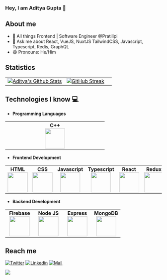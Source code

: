 
### Hey, I am Aditya Gupta 👋

## About me

- 🌱 All things Frontend | Software Engineer @Pratilipi
- 💬 Ask me about React, VueJS, NuxtJS TailwindCSS, Javascript, Typescript, Redis, GraphQL
- 😄 Pronouns: He/Him

## Statistics

<table>
  <tr>
    <td>
       <a href="https://github.com/adiig7"><img class="m-2 select-none pointer-events-none" draggable="false" id="stats" src="https://github-readme-stats.vercel.app/api?username=adiig7&amp;theme=radical&amp;hide_border=false&amp;include_all_commits=false&amp;count_private=false" alt="Aditya's Github Stats"></a>
    </td>
    <td>
	<a href="https://git.io/streak-stats"><img src="https://streak-stats.demolab.com?user=adiig7&theme=buefy-dark&hide_border=true&exclude_days=Sun%2CSat" alt="GitHub Streak" /></a>
    </td>
    <td>
      <a href="https://github.com/adiig7"><img class="m-2 select-none pointer-events-none" draggable="false" id="langs" src="https://github-readme-stats.vercel.app/api/top-langs/?username=adiig7&amp;theme=radical&amp;hide_border=false&amp;include_all_commits=false&amp;count_private=false&amp;layout=compact" alt=""></a>
    </td>
  </tr>
</table>

## Technologies I know :computer:

- **Programming Languages**
<center>
	<table>
		<tbody>
			<tr>
				<td width="25%" align="center">
					<span><strong>C++</strong></span><br/>
					<img height="64px" width="64px" src="https://upload.wikimedia.org/wikipedia/commons/thumb/1/18/ISO_C%2B%2B_Logo.svg/1200px-ISO_C%2B%2B_Logo.svg.png">
        </td>
			</tr>
		</tbody>
	</table>
</center>

- **Frontend Development**
  
<center>
<table>
<tbody>
<tr>
<td align="center">
<span><strong>HTML</strong></span><br/>
<img height="64px" width="64px" src="https://cdn.svgporn.com/logos/html-5.svg">
</td>
<td align="center">
<span><strong>CSS</strong></span><br/>
<img height="64px" width="64px" src="https://cdn.svgporn.com/logos/css-3.svg">
</td>
<td align="center">
<span><strong>Javascript</strong></span><br/>
<img height="64px" width="64px" src="https://cdn.svgporn.com/logos/javascript.svg">
</td>
<td align="center">
<span><strong>Typescript</strong></span><br/>
<img height="64px" width="64px" src="https://cdn.svgporn.com/logos/typescript-icon.svg">
</td>
<td align="center">
<span><strong>React</strong></span><br/>
<img height="64px" width="64px" src="https://cdn.svgporn.com/logos/react.svg">
</td>
<td  align="center">
<span><strong>Redux</strong></span><br/>
<img height="64px" width="64px" src="https://cdn.svgporn.com/logos/redux.svg">
</td>
<td align="center">
						<span><strong>Next JS</strong></span><br/>
						<img height="64px" width="64px" src="https://cdn.svgporn.com/logos/nextjs-icon.svg">
					</td>
					<td align="center">
						<span><strong>Vue.JS</strong></span><br/>
						<img height="64px" width="64px" src="https://cdn.svgporn.com/logos/vue.svg">
					</td>
				</tr>
			</tbody>
		</table>
	</center>

- **Backend Development**
<center>
	<table>
		<tbody>
			<tr>
	<td width="25%" align="center">
					<span><strong>Firebase</strong></span><br/>
					<img height="64px" width="64px" src="https://cdn.svgporn.com/logos/firebase.svg">
				</td>
				<td width="25%" align="center">
					<span><strong>Node JS</strong></span><br/>
					<img height="64px" width="64px" src="https://cdn.svgporn.com/logos/nodejs-icon.svg">
				</td>
				<td width="25%" align="center">
					<span><strong>Express</strong></span><br/>
					<img height="64px" width="64px" src="https://cdn.svgporn.com/logos/express.svg">
				</td>
				<td width="25%" align="center">
					<span><strong>MongoDB</strong></span><br/>
					<img height="64px" width="64px" src="https://cdn.svgporn.com/logos/mongodb.svg">
				</td>
			</tr>
		</tbody>
	</table>
</center>

## Reach me

[![Twitter](https://img.shields.io/badge/-adiig7-black?style=flat-square&logo=twitter&logoColor=blue&link=https://www.twitter.com/adiig7/)](https://www.twitter.com/adiig7/)
[![Linkedin](https://img.shields.io/badge/-Aditya%20Gupta-blue?style=flat-square&logo=linkedin&logoColor=white&link=https://www.linkedin.com/in/aditya-gupta-056780197/)](https://www.linkedin.com/in/adiig7/)
[![Mail](https://img.shields.io/badge/-adityagupta765469@gmail.com-gray?style=flat-square&logo=gmail&logoColor=red&link=https://www.linkedin.com/in/aditya-gupta-056780197/)](mailto:19ume017@lnmiit.ac.in)

![](https://komarev.com/ghpvc/?username=adiig7&color=orange)
